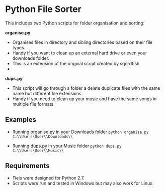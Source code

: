 # Python File Sorter

This includes two Python scripts for folder organisation and sorting:

**organise.py**
- Organises files in directory and sibling directories based on their file types. 
- Handy if you want to clean up an external hard drive or even your downloads folder.
- This is an extension of the original script created by sqordfish.
- 

**dups.py**
- This script will go through a folder a delete duplicate files with the same name but different file extensions.
- Handy if you need to clean up your music and have the same songs in multiple file formats.

## Examples
- Running organise.py in your Downloads folder ```python organise.py C:\\Users\User\\Downloads\\```

- Running dups.py in your Music folder ```python dups.py C:\\Users\User\\Music\\```

## Requirements
- Fiels were designed for Python 2.7.
- Scripts were run and tested in Windows but may also work for Linux.
